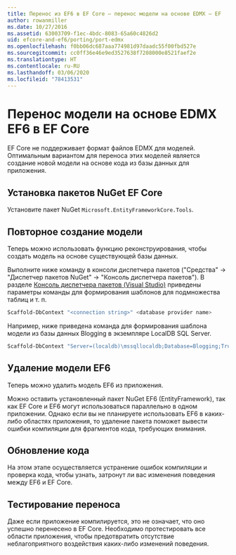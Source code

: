 ```yaml
---
title: Перенос из EF6 в EF Core — перенос модели на основе EDMX — EF
author: rowanmiller
ms.date: 10/27/2016
ms.assetid: 63003709-f1ec-4bdc-8083-65a60c4826d2
uid: efcore-and-ef6/porting/port-edmx
ms.openlocfilehash: f0bb06dc687aaa774981d97daadc55f00fbd527e
ms.sourcegitcommit: cc0ff36e46e9ed3527638f7208000e8521faef2e
ms.translationtype: HT
ms.contentlocale: ru-RU
ms.lasthandoff: 03/06/2020
ms.locfileid: "78413531"
---
```

# <a name="porting-an-ef6-edmx-based-model-to-ef-core"></a>Перенос модели на основе EDMX EF6 в EF Core

EF Core не поддерживает формат файлов EDMX для моделей. Оптимальным вариантом для переноса этих моделей является создание новой модели на основе кода из базы данных для приложения.

## <a name="install-ef-core-nuget-packages"></a>Установка пакетов NuGet EF Core

Установите пакет NuGet `Microsoft.EntityFrameworkCore.Tools`.

## <a name="regenerate-the-model"></a>Повторное создание модели

Теперь можно использовать функцию реконструирования, чтобы создать модель на основе существующей базы данных.

Выполните ниже команду в консоли диспетчера пакетов ("Средства" -> "Диспетчер пакетов NuGet" -> "Консоль диспетчера пакетов"). В разделе [Консоль диспетчера пакетов (Visual Studio)](../../core/miscellaneous/cli/powershell.md) приведены параметры команды для формирования шаблонов для подмножества таблиц и т. п.

``` powershell
Scaffold-DbContext "<connection string>" <database provider name>
```

Например, ниже приведена команда для формирования шаблона модели из базы данных Blogging в экземпляре LocalDB SQL Server.

``` powershell
Scaffold-DbContext "Server=(localdb)\mssqllocaldb;Database=Blogging;Trusted_Connection=True;" Microsoft.EntityFrameworkCore.SqlServer
```

## <a name="remove-ef6-model"></a>Удаление модели EF6

Теперь можно удалить модель EF6 из приложения.

Можно оставить установленный пакет NuGet EF6 (EntityFramework), так как EF Core и EF6 могут использоваться параллельно в одном приложении. Однако если вы не планируете использовать EF6 в каких-либо областях приложения, то удаление пакета поможет вывести ошибки компиляции для фрагментов кода, требующих внимания.

## <a name="update-your-code"></a>Обновление кода

На этом этапе осуществляется устранение ошибок компиляции и проверка кода, чтобы узнать, затронут ли вас изменения поведения между EF6 и EF Core.

## <a name="test-the-port"></a>Тестирование переноса

Даже если приложение компилируется, это не означает, что оно успешно перенесено в EF Core. Необходимо протестировать все области приложения, чтобы предотвратить отсутствие неблагоприятного воздействия каких-либо изменений поведения.
